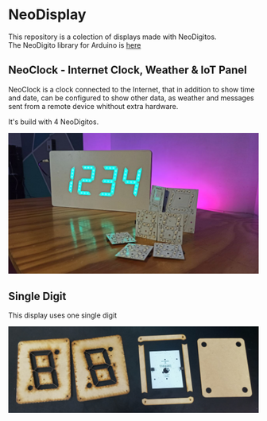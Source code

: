 # NeoDisplay
This repository is a colection of displays made with NeoDigitos.  
The NeoDigito library for Arduino is [here](https://github.com/Inventoteca/NeoDigito)

## NeoClock - Internet Clock, Weather & IoT Panel
NeoClock is a clock connected to the Internet, that in addition to show time and date,
can be configured to show other data, as weather and messages sent from a remote
device whithout extra hardware.  

It's build with 4 NeoDigitos.  

<img src="NeoClock/display.jpg" width="512">

## Single Digit
This display uses one single digit  

<img src="Single_digit/pieces.jpg" width="512">
